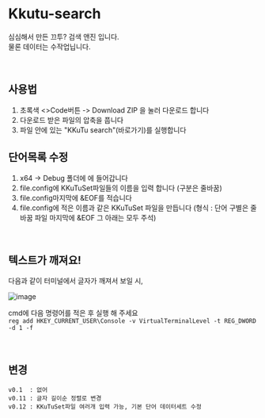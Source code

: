 # Kkutu-search
심심해서 만든 끄투? 검색 앤진 입니다.  
물론 데이터는 수작업닙니다.

<br>

## 사용법
1. 초록색 <>Code버튼 -> Download ZIP 을 눌러 다운로드 합니다
1. 다운로드 받은 파일의 압축을 풉니다
2. 파일 안에 있는 "KKuTu search"(바로가기)를 실행합니다

## 단어목록 수정
1. x64 -> Debug 폴더에 에 들어갑니다
2. file.config에 KKuTuSet파일들의 이름을 입력 합니다 (구분은 줄바꿈)
3. file.config마지막에 &EOF를 적습니다
4. file.config에 적은 이름과 같은 KKuTuSet 파일을 만듭니다 (형식 : 단어 구별은 줄바꿈 파일 마지막에 &EOF 그 아래는 모두 주석)

<br>

## 텍스트가 깨져요!
다음과 같이 터미널에서 글자가 깨져서 보일 시,  
  
![image](https://github.com/Neeko-onTheRoad/Kkutu-search/assets/61304515/9537f24e-de21-44b9-a82c-f9b8ce3e8202)  
  
cmd에 다음 명령어를 적은 후 실행 해 주세요  
`reg add HKEY_CURRENT_USER\Console -v VirtualTerminalLevel -t REG_DWORD -d 1 -f`

<br>

## 변경

`v0.1  : 없어`  
`v0.11 : 글자 길이순 정렬로 변경`  
`v0.12 : KKuTuSet파일 여러개 입력 가능, 기본 단어 데이터세트 수정`  
